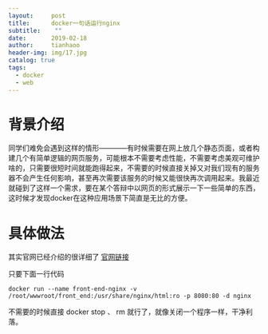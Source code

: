 ```yaml
---
layout:     post
title:      docker一句话运行nginx
subtitle:    ""
date:       2019-02-18
author:     tianhaoo
header-img: img/17.jpg
catalog: true
tags:
  - docker
  - web
---
```


# 背景介绍

同学们难免会遇到这样的情形————有时候需要在网上放几个静态页面，或者构建几个有简单逻辑的网页服务，可能根本不需要考虑性能，不需要考虑美观可维护啥的，只需要很短时间就能跑得起来，不需要的时候直接关掉又对我们现有的服务器不会产生任何影响，甚至再次需要该服务的时候又能很快再次调用起来。我最近就碰到了这样一个需求，要在某个答辩中以网页的形式展示一下一些简单的东西，这时候才发现docker在这种应用场景下简直是无比的方便。


# 具体做法

其实官网已经介绍的很详细了 [官网链接](https://docs.docker.com/samples/library/nginx/)

只要下面一行代码


```
docker run --name front-end-nginx -v /root/wwwroot/front_end:/usr/share/nginx/html:ro -p 8080:80 -d nginx

```

不需要的时候直接 docker stop 、 rm 就行了，就像关闭一个程序一样，干净利落。